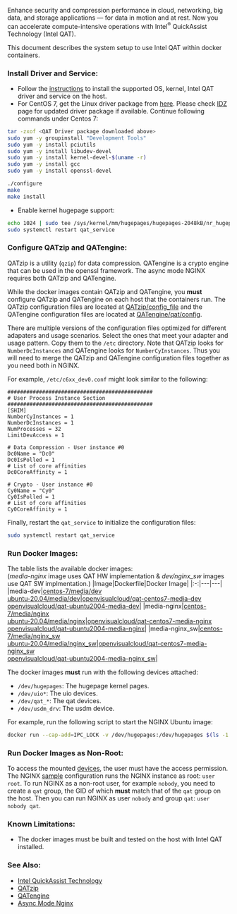 

Enhance security and compression performance in cloud, networking, big data, and storage applications — for data in motion and at rest. Now you can accelerate compute-intensive operations with Intel<sup>&reg;</sup> QuickAssist Technology (Intel QAT).

This document describes the system setup to use Intel QAT within docker containers.

### Install Driver and Service:

 - Follow the [instructions](https://www.intel.com/content/www/us/en/content-details/710059/intel-quickassist-technology-software-for-linux-getting-started-guide-hw-version-1-7.html) to install the supported OS, kernel, Intel QAT driver and service on the host.
 - For CentOS 7, get the Linux driver package from [here](https://www.intel.com/content/www/us/en/download/19734/intel-quickassist-technology-driver-for-linux-hw-version-1-7.html). Please check [IDZ](https://www.intel.com/content/www/us/en/developer/topic-technology/open/quick-assist-technology/resources.html?s=Newest) page for updated driver package if available. Continue following commands under Centos 7:

```bash
tar -zxof <QAT Driver package downloaded above>
sudo yum -y groupinstall "Development Tools"
sudo yum -y install pciutils
sudo yum -y install libudev-devel
sudo yum -y install kernel-devel-$(uname -r)
sudo yum -y install gcc
sudo yum -y install openssl-devel

./configure
make
make install
```

- Enable kernel hugepage support:

```bash
echo 1024 | sudo tee /sys/kernel/mm/hugepages/hugepages-2048kB/nr_hugepages
sudo systemctl restart qat_service
```

### Configure QATzip and QATengine:

QATzip is a utility (`qzip`) for data compression. QATengine is a crypto engine that can be used in the openssl framework. The async mode NGINX requires both QATzip and QATengine.

While the docker images contain QATzip and QATengine, you **must** configure QATzip and QATengine on each host that the containers run. The QATzip configuration files are located at [QATzip/config_file](https://github.com/intel/QATzip/tree/master/config_file) and the QATengine configuration files are located at [QATengine/qat/config](https://github.com/intel/QAT_Engine/tree/master/qat/config).

There are multiple versions of the configuration files optimized for different adapaters and usage scenarios. Select the ones that meet your adapter and usage pattern. Copy them to the `/etc` directory. Note that QATzip looks for `NumberDcInstances` and QATengine looks for `NumberCyInstances`. Thus you will need to merge the QATzip and QATengine configuration files together as you need both in NGINX.

For example, `/etc/c6xx_dev0.conf` might look similar to the following:

```
##############################################
# User Process Instance Section
##############################################
[SHIM]
NumberCyInstances = 1
NumberDcInstances = 1
NumProcesses = 32
LimitDevAccess = 1

# Data Compression - User instance #0
Dc0Name = "Dc0"
Dc0IsPolled = 1
# List of core affinities
Dc0CoreAffinity = 1

# Crypto - User instance #0
Cy0Name = "Cy0"
Cy0IsPolled = 1
# List of core affinities
Cy0CoreAffinity = 1
```

Finally, restart the `qat_service` to initialize the configuration files:

```bash
sudo systemctl restart qat_service
```

### Run Docker Images: 


The table lists the available docker images:   
(*media-nginx* image uses QAT HW implementation & *dev/nginx_sw* images use QAT SW implmentation.)
|Image|Dockerfile|Docker Image|
|:-:|---|---|
|media-dev|[centos-7/media/dev](centos-7/media/dev)<br>[ubuntu-20.04/media/dev](ubuntu-20.04/media/dev)|[openvisualcloud/qat-centos7-media-dev](https://hub.docker.com/r/openvisualcloud/qat-centos7-media-dev)<br>[openvisualcloud/qat-ubuntu2004-media-dev](https://hub.docker.com/r/openvisualcloud/qat-ubuntu2004-media-dev)|
|media-nginx|[centos-7/media/nginx](centos-7/media/nginx)<br>[ubuntu-20.04/media/nginx](ubuntu-20.04/media/nginx)|[openvisualcloud/qat-centos7-media-nginx](https://hub.docker.com/r/openvisualcloud/qat-centos7-media-nginx)<br>[openvisualcloud/qat-ubuntu2004-media-nginx](https://hub.docker.com/r/openvisualcloud/qat-ubuntu2004-media-nginx)|
|media-nginx_sw|[centos-7/media/nginx_sw](centos-7/media/nginx_sw)<br>[ubuntu-20.04/media/nginx_sw](ubuntu-20.04/media/nginx_sw)|[openvisualcloud/qat-centos7-media-nginx_sw](https://hub.docker.com/r/openvisualcloud/qat-centos7-media-nginx_sw)<br>[openvisualcloud/qat-ubuntu2004-media-nginx_sw](https://hub.docker.com/r/openvisualcloud/qat-ubuntu2004-media-nginx_sw)|

The docker images **must** run with the following devices attached:  
- `/dev/hugepages`: The hugepage kernel pages.  
- `/dev/uio*`: The uio devices.  
- `/dev/qat_*`: The qat devices.  
- `/dev/usdm_drv`: The usdm device.  

For example, run the following script to start the NGINX Ubuntu image:   

```bash
docker run --cap-add=IPC_LOCK -v /dev/hugepages:/dev/hugepages $(ls -1 /dev/uio* /dev/qat_* /dev/usdm_drv | sed 's/\(.*\)/--device=\1:\1/') -it openvisualcloud/qat-ubuntu2004-media-nginx
```

### Run Docker Images as Non-Root:

To access the mounted [devices](#run-docker-images), the user must have the access permission. The NGINX [sample](ubuntu-20.04/media/nginx/nginx.conf) configuration runs the NGINX instance as root: `user root`. To run NGINX as a non-root user, for example `nobody`, you need to create a `qat` group, the GID of which **must** match that of the `qat` group on the host. Then you can run NGINX as user `nobody` and group `qat`: `user nobody qat`.   

### Known Limitations:   

- The docker images must be built and tested on the host with Intel QAT installed.  

### See Also:

- [Intel QuickAssist Technology](https://01.org/intel-quickassist-technology)   
- [QATzip](https://github.com/intel/QATzip)   
- [QATengine](https://github.com/intel/QAT_Engine)   
- [Async Mode Nginx](https://github.com/intel/asynch_mode_nginx)  


